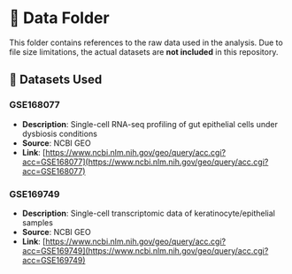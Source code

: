 # 📁 Data Folder

This folder contains references to the raw data used in the analysis. Due to file size limitations, the actual datasets are **not included** in this repository.

## 🔬 Datasets Used

### GSE168077

- **Description**: Single-cell RNA-seq profiling of gut epithelial cells under dysbiosis conditions
- **Source**: NCBI GEO
- **Link**: [https://www.ncbi.nlm.nih.gov/geo/query/acc.cgi?acc=GSE168077](https://www.ncbi.nlm.nih.gov/geo/query/acc.cgi?acc=GSE168077)

### GSE169749

- **Description**: Single-cell transcriptomic data of keratinocyte/epithelial samples
- **Source**: NCBI GEO
- **Link**: [https://www.ncbi.nlm.nih.gov/geo/query/acc.cgi?acc=GSE169749](https://www.ncbi.nlm.nih.gov/geo/query/acc.cgi?acc=GSE169749)
